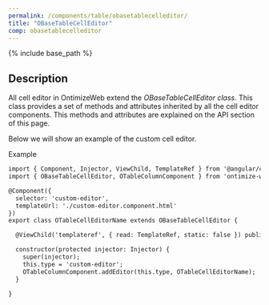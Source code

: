 ```yaml
---
permalink: /components/table/obasetablecelleditor/
title: "OBaseTableCellEditor"
comp: obasetablecelleditor
---
```

{% include base_path %}

## Description

All cell editor in OntimizeWeb extend the *OBaseTableCellEditor class*. This class provides a set of methods and attributes inherited by all the cell editor components. This methods and attributes are explained on the API section of this page.

Below we will show an example of the custom cell editor.


Example 
```html
import { Component, Injector, ViewChild, TemplateRef } from '@angular/core';
import { OBaseTableCellEditor, OTableColumnComponent } from 'ontimize-web-ngx';

@Component({
  selector: 'custom-editor',
  templateUrl: './custom-editor.component.html'
})
export class OTableCellEditorName extends OBaseTableCellEditor {

  @ViewChild('templateref', { read: TemplateRef, static: false }) public templateref: TemplateRef<any>;

  constructor(protected injector: Injector) {
    super(injector);
    this.type = 'custom-editor';
    OTableColumnComponent.addEditor(this.type, OTableCellEditorName);
  }

}

```